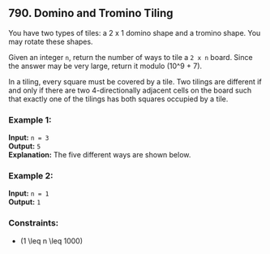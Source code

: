 ## 790. Domino and Tromino Tiling

You have two types of tiles: a 2 x 1 domino shape and a tromino shape. You may rotate these shapes.

Given an integer `n`, return the number of ways to tile a `2 x n` board. Since the answer may be very large, return it modulo \(10^9 + 7\).

In a tiling, every square must be covered by a tile. Two tilings are different if and only if there are two 4-directionally adjacent cells on the board such that exactly one of the tilings has both squares occupied by a tile.

### Example 1:

**Input:** `n = 3`  
**Output:** `5`  
**Explanation:** The five different ways are shown below.

### Example 2:

**Input:** `n = 1`  
**Output:** `1`

### Constraints:

- \(1 \leq n \leq 1000\)
